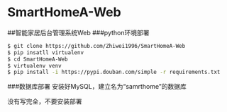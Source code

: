 # SmartHomeA-Web
##智能家居后台管理系统Web
###python环境部署
```bash
$ git clone https://github.com/Zhiwei1996/SmartHomeA-Web
$ pip insatll virtualenv
$ cd SmartHomeA-Web
$ virtualenv venv
$ pip install -i https://pypi.douban.com/simple -r requirements.txt
```
###数据库部署
安装好MySQL，建立名为“samrthome”的数据库

没有写完全，不要安装部署
